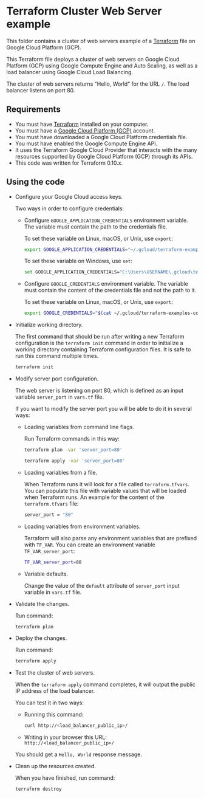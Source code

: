 # Terraform Cluster Web Server example

This folder contains a cluster of web servers example of a [Terraform](https://www.terraform.io/) file on Google Cloud Platform (GCP).

This Terraform file deploys a cluster of web servers on Google Cloud Platform (GCP) using Google Compute Engine and Auto Scaling, as well as a load balancer using Google Cloud Load Balancing.

The cluster of web servers returns "Hello, World" for the URL `/`. The load balancer listens on port 80.

## Requirements

* You must have [Terraform](https://www.terraform.io/) installed on your computer.
* You must have a [Google Cloud Platform (GCP)](https://cloud.google.com/) account.
* You must have downloaded a Google Cloud Platform credentials file.
* You must have enabled the Google Compute Engine API.
* It uses the Terraform Google Cloud Provider that interacts with the many resources supported by Google Cloud Platform (GCP) through its APIs.
* This code was written for Terraform 0.10.x.

## Using the code

* Configure your Google Cloud access keys.

  Two ways in order to configure credentials:

  * Configure `GOOGLE_APPLICATION_CREDENTIALS` environment variable. The variable must contain the path to the credentials file.

    To set these variable on Linux, macOS, or Unix, use `export`:

    ```bash
    export GOOGLE_APPLICATION_CREDENTIALS="~/.gcloud/terraform-examples-code.json"
    ```

    To set these variable on Windows, use `set`:

    ```bash
    set GOOGLE_APPLICATION_CREDENTIALS="C:\Users\USERNAME\.gcloud\terraform-examples-code.json"
    ```

  * Configure `GOOGLE_CREDENTIALS` environment variable. The variable must contain the content of the credentials file and not the path to it.

    To set these variable on Linux, macOS, or Unix, use `export`:

    ```bash
    export GOOGLE_CREDENTIALS="$(cat ~/.gcloud/terraform-examples-code.json)"
    ```

* Initialize working directory.

  The first command that should be run after writing a new Terraform configuration is the `terraform init` command in order to initialize a working directory containing Terraform configuration files. It is safe to run this command multiple times.

  ```bash
  terraform init
  ```

* Modify server port configuration.

  The web server is listening on port 80, which is defined as an input variable `server_port` in `vars.tf` file.

  If you want to modify the server port you will be able to do it in several ways:

  * Loading variables from command line flags.

    Run Terraform commands in this way:

    ```bash
    terraform plan -var 'server_port=80'
    ```

    ```bash
    terraform apply -var 'server_port=80'
    ```

  * Loading variables from a file.

    When Terraform runs it will look for a file called `terraform.tfvars`. You can populate this file with variable values that will be loaded when Terraform runs. An example for the content of the `terraform.tfvars` file:

    ```bash
    server_port = "80"
    ```

  * Loading variables from environment variables.

    Terraform will also parse any environment variables that are prefixed with `TF_VAR`. You can create an environment variable `TF_VAR_server_port`:

    ```bash
    TF_VAR_server_port=80
    ```

  * Variable defaults.

    Change the value of the `default` attribute of `server_port` input variable in `vars.tf` file.

* Validate the changes.

  Run command:

  ```bash
  terraform plan
  ```

* Deploy the changes.

  Run command:

  ```bash
  terraform apply
  ```

* Test the cluster of web servers.

  When the `terraform apply` command completes, it will output the public IP address of the load balancer.

  You can test it in two ways:
  
  * Running this command:

    ```bash
    curl http://<load_balancer_public_ip>/
    ```

  * Writing in your browser this URL: `http://<load_balancer_public_ip>/`

  You should get a `Hello, World` response message.

* Clean up the resources created.

  When you have finished, run command:

  ```bash
  terraform destroy
  ```